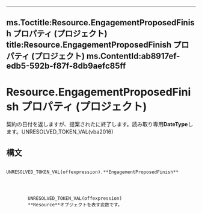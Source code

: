 

---
ms.Toctitle:Resource.EngagementProposedFinish プロパティ (プロジェクト)
title:Resource.EngagementProposedFinish プロパティ (プロジェクト)
ms.ContentId:ab8917ef-edb5-592b-f87f-8db9aefc85ff
---
# Resource.EngagementProposedFinish プロパティ (プロジェクト)




契約の日付を返しますが、提案されたに終了します。読み取り専用**DateType**します。UNRESOLVED_TOKEN_VAL(vba2016)

## 構文

            UNRESOLVED_TOKEN_VAL(offexpression).**EngagementProposedFinish**




            UNRESOLVED_TOKEN_VAL(offexpression)
            **Resource**オブジェクトを表す変数です。




